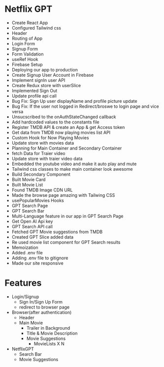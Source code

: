 # Netflix GPT

- Create React App
- Configured Tailwind css
- Header
- Routing of App
- Login Form
- Signup Form
- Form Validation
- useRef Hook
- Firebase Setup
- Deploying our app to production
- Create Signup User Account in Firebase
- Implement signIn user API
- Create Redux store with userSlice
- Implemented Sign Out
- Update profile api call
- Bug Fix: Sign Up user displayName and profile picture update
- Bug Fix: If the user not logged in Redirect/broswe to login page and vice versa
- Unsucscribed to the onAuthStateChanged callback
- Add hardcoded values to the constants file
- Register TMDB API & create an App & get Access token
- Get data from TMDB now playing movies list API
- Custom Hook for Now Playing Movies
- Update store with movies data
- Planning for Main Container and Secondary Container
- fetch Data for Traier video
- Update store with traier video data
- Embedded the youtube video and make it auto play and mute
- Tailwind css classes to make main container look awesome
- Build Secondary Component
- Built Movie Card
- Built Movie List
- Found TMDB Image CDN URL
- Made the browse page amazing with Tailwing CSS
- usePopularMovies Hooks
- GPT Search Page
- GPT Search Bar
- Multi-Language feature in our app in GPT Search Page
- Get Open AI Api key
- GPT Search API call
- Fetched GPT Movie suggestions from TMDB
- Created GPT Slice added data
- Re used movie list component for GPT Search results
- Memoization
- Added .env file
- Adding .env file to gitignore
- Made our site responsive

# Features

- Login/Signup
  - Sign In/Sign Up Form
  - redirect to browser page
- Browser(after authentication)
  - Header
  - Main Movie
    - Trailer in Background
    - Title & Movie Description
    - Movie Suggestions
      - MovieLists X N
- NetflixGPT
  - Search Bar
  - Movie Suggestions
